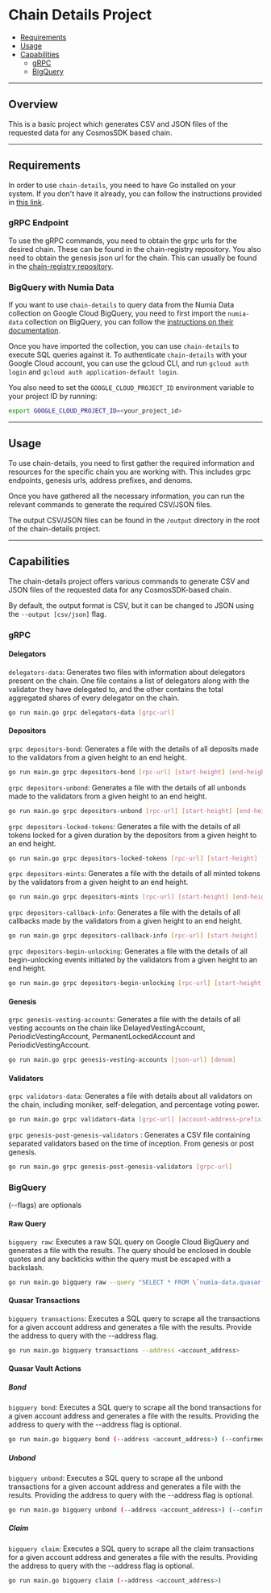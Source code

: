 # Chain Details Project

- [Requirements](#requirements)
- [Usage](#usage)
- [Capabilities](#capabilities)
    - [gRPC](#grpc)
    - [BigQuery](#bigquery)

---

## Overview

This is a basic project which generates CSV and JSON files of the requested data for any CosmosSDK based chain.

---

## Requirements

In order to use `chain-details`, you need to have Go installed on your system. If you don't have it already, you can
follow the instructions provided in [this link](https://go.dev/doc/install).

### gRPC Endpoint

To use the gRPC commands, you need to obtain the grpc urls for the desired chain. These can be found in the
chain-registry repository. You also need to obtain the genesis json url for the chain. This can usually be found in the
[chain-registry repository](https://github.com/cosmos/chain-registry).

### BigQuery with Numia Data

If you want to use `chain-details` to query data from the Numia Data collection on Google Cloud BigQuery, you need to
first import the `numia-data` collection on BigQuery, you can follow
the [instructions on their documentation](https://docs.numia.xyz/using-numia/querying-numia-datasets).

Once you have imported the collection, you can use `chain-details` to execute SQL queries against it. To authenticate
`chain-details` with your Google Cloud account, you can use the gcloud CLI, and run `gcloud auth login` and `gcloud auth
application-default login`.

You also need to set the `GOOGLE_CLOUD_PROJECT_ID` environment variable to your project ID by running:

```bash
export GOOGLE_CLOUD_PROJECT_ID=<your_project_id>
```

---

## Usage

To use chain-details, you need to first gather the required information and resources for the specific chain you are
working with. This includes grpc endpoints, genesis urls, address prefixes, and denoms.

Once you have gathered all the necessary information, you can run the relevant commands to generate the required
CSV/JSON files.

The output CSV/JSON files can be found in the `/output` directory in the root of the chain-details project.

---

## Capabilities

The chain-details project offers various commands to generate CSV and JSON files of the requested data for any
CosmosSDK-based chain.

By default, the output format is CSV, but it can be changed to JSON using the `--output [csv/json]` flag.

### gRPC

#### Delegators

`delegators-data`: Generates two files with information about delegators present on the chain. One file contains a list
of delegators along with the validator they have delegated to, and the other contains the total aggregated shares of
every delegator on the chain.

```bash
go run main.go grpc delegators-data [grpc-url]
```

#### Depositors

`grpc depositors-bond`: Generates a file with the details of all deposits made to the validators from a given height to
an end height.

```bash
go run main.go grpc depositors-bond [rpc-url] [start-height] [end-height]
```

`grpc depositors-unbond`: Generates a file with the details of all unbonds made to the validators from a given height to
an end height.

```bash
go run main.go grpc depositors-unbond [rpc-url] [start-height] [end-height]
```

`grpc depositors-locked-tokens`: Generates a file with the details of all tokens locked for a given duration by the
depositors from a given height to an end height.

```bash
go run main.go grpc depositors-locked-tokens [rpc-url] [start-height] [end-height]
```

`grpc depositors-mints`: Generates a file with the details of all minted tokens by the validators from a given height to
an end height.

```bash
go run main.go grpc depositors-mints [rpc-url] [start-height] [end-height]
```

`grpc depositors-callback-info`: Generates a file with the details of all callbacks made by the validators from a given
height to an end height.

```bash
go run main.go grpc depositors-callback-info [rpc-url] [start-height] [end-height]
```

`grpc depositors-begin-unlocking`: Generates a file with the details of all begin-unlocking events initiated by the
validators from a given height to an end height.

```bash
go run main.go grpc depositors-begin-unlocking [rpc-url] [start-height] [end-height]
```

#### Genesis

`grpc genesis-vesting-accounts`: Generates a file with the details of all vesting accounts on the chain like
DelayedVestingAccount, PeriodicVestingAccount, PermanentLockedAccount and PeriodicVestingAccount.

```bash
go run main.go grpc genesis-vesting-accounts [json-url] [denom]
```

#### Validators

`grpc validators-data`: Generates a file with details about all validators on the chain, including moniker,
self-delegation,
and percentage voting power.

```bash
go run main.go grpc validators-data [grpc-url] [account-address-prefix]
```

`grpc genesis-post-genesis-validators` : Generates a CSV file containing separated validators based on the time of inception. From genesis or post genesis.

```bash
go run main.go grpc genesis-post-genesis-validators [grpc-url]
```

### BigQuery

(--flags) are optionals

#### Raw Query

`bigquery raw`: Executes a raw SQL query on Google Cloud BigQuery and generates a file with the results. The query
should be enclosed in double quotes and any backticks within the query must be escaped with a backslash.

```bash
go run main.go bigquery raw --query "SELECT * FROM \`numia-data.quasar.quasar_transactions\` ORDER BY \`block_height\` DESC LIMIT 1000"
```

#### Quasar Transactions

`bigquery transactions`: Executes a SQL query to scrape all the transactions for a given account address and generates a file with the results. Provide the address to query with the --address flag.
```bash
go run main.go bigquery transactions --address <account_address>
```

#### Quasar Vault Actions

##### Bond

`bigquery bond`: Executes a SQL query to scrape all the bond transactions for a given account address and generates a file with the results. Providing the address to query with the --address flag is optional.
```bash
go run main.go bigquery bond (--address <account_address>) (--confirmed || --pending)
```

##### Unbond

`bigquery unbond`: Executes a SQL query to scrape all the unbond transactions for a given account address and generates a file with the results. Providing the address to query with the --address flag is optional.
```bash
go run main.go bigquery unbond (--address <account_address>) (--confirmed || --pending)
```

##### Claim

`bigquery claim`: Executes a SQL query to scrape all the claim transactions for a given account address and generates a file with the results. Providing the address to query with the --address flag is optional.
```bash
go run main.go bigquery claim (--address <account_address>)
```